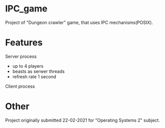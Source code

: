 # IPC_game
Project of "Dungeon crawler" game, that uses IPC mechanisms(POSIX).
# Features
Server process
  - up to 4 players
  - beasts as serwer threads
  - refresh rate 1 second
 
Client process

# Other
Project originally submitted 22-02-2021 for "Operating Systems 2" subject.
